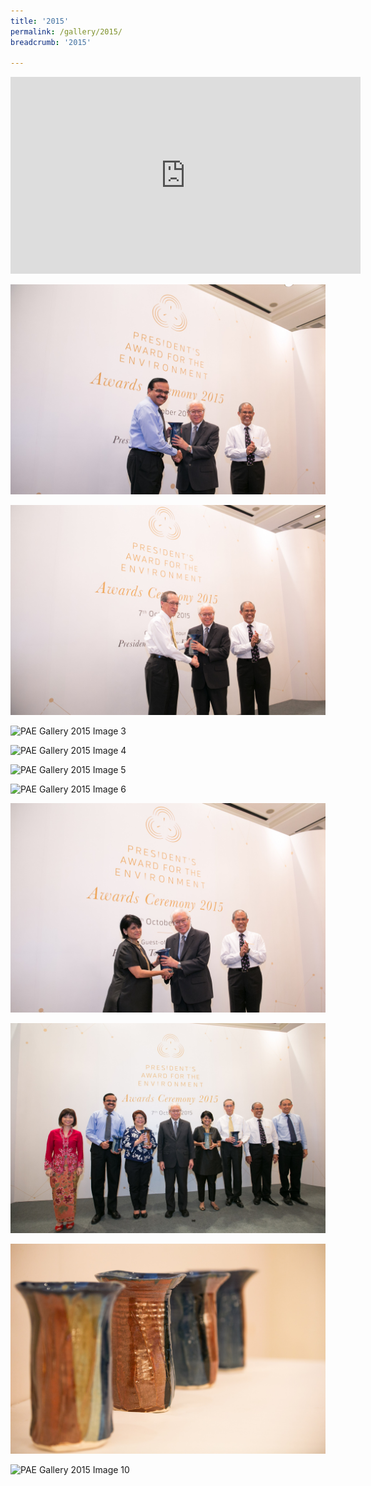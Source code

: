 ```yaml
---
title: '2015'
permalink: /gallery/2015/
breadcrumb: '2015'

---
```



<div class="bp-youtube">
<iframe width="560" height="315" src="https://www.youtube.com/embed/r5kOhLRwJLw" frameborder="0" allow="accelerometer; autoplay; encrypted-media; gyroscope; picture-in-picture" allowfullscreen></iframe>
</div>

![PAE Gallery 2015 Image 1](/images/gallery/pae-2015-01.jpg)

![PAE Gallery 2015 Image 2](/images/gallery/pae-2015-02.jpg)

![PAE Gallery 2015 Image 3](/images/gallery/pae-2015-03.jpg)

![PAE Gallery 2015 Image 4](/images/gallery/pae-2015-04.jpg)

![PAE Gallery 2015 Image 5](/images/gallery/pae-2015-05.jpg)

![PAE Gallery 2015 Image 6](/images/gallery/pae-2015-06.jpg)

![PAE Gallery 2015 Image 7](/images/gallery/pae-2015-07.jpg)

![PAE Gallery 2015 Image 8](/images/gallery/pae-2015-08.jpg)

![PAE Gallery 2015 Image 9](/images/gallery/pae-2015-09.jpg)

![PAE Gallery 2015 Image 10](/images/gallery/pae-2015-10.jpg)
